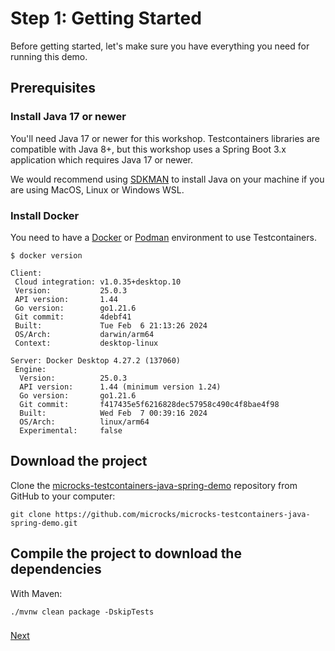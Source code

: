 # Step 1: Getting Started

Before getting started, let's make sure you have everything you need for running this demo.

## Prerequisites

### Install Java 17 or newer

You'll need Java 17 or newer for this workshop.
Testcontainers libraries are compatible with Java 8+, but this workshop uses a Spring Boot 3.x application which requires Java 17 or newer.

We would recommend using [SDKMAN](https://sdkman.io/) to install Java on your machine if you are using MacOS, Linux or Windows WSL.

### Install Docker

You need to have a [Docker](https://docs.docker.com/get-docker/) or [Podman](https://podman.io/) environment to use Testcontainers.

```shell
$ docker version

Client:
 Cloud integration: v1.0.35+desktop.10
 Version:           25.0.3
 API version:       1.44
 Go version:        go1.21.6
 Git commit:        4debf41
 Built:             Tue Feb  6 21:13:26 2024
 OS/Arch:           darwin/arm64
 Context:           desktop-linux

Server: Docker Desktop 4.27.2 (137060)
 Engine:
  Version:          25.0.3
  API version:      1.44 (minimum version 1.24)
  Go version:       go1.21.6
  Git commit:       f417435e5f6216828dec57958c490c4f8bae4f98
  Built:            Wed Feb  7 00:39:16 2024
  OS/Arch:          linux/arm64
  Experimental:     false
```

## Download the project

Clone the [microcks-testcontainers-java-spring-demo](https://github.com/microcks/microcks-testcontainers-java-spring-demo) repository from GitHub to your computer:

```shell
git clone https://github.com/microcks/microcks-testcontainers-java-spring-demo.git
```

## Compile the project to download the dependencies

With Maven:

```shell
./mvnw clean package -DskipTests
```

### 

[Next](step-2-exploring-the-app.md)
